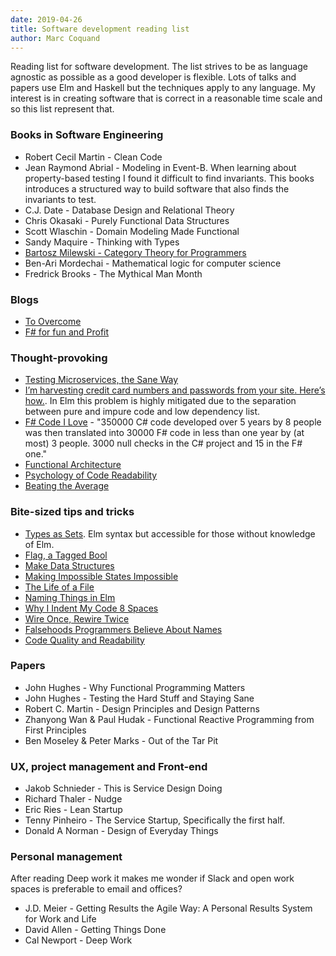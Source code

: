 ```yaml
---
date: 2019-04-26
title: Software development reading list
author: Marc Coquand
---
```


Reading list for software development. The list strives to be as language
agnostic as possible as a good developer is flexible. Lots of talks and
papers use Elm and Haskell but the techniques apply to any language. My interest
is in creating software that is correct in a reasonable time scale and so this
list represent that.

### Books in Software Engineering

- Robert Cecil Martin - Clean Code
- Jean Raymond Abrial - Modeling in Event-B. When learning about property-based
  testing I found it difficult to find invariants. This books introduces a
  structured way to build software that also finds the invariants to test.
- C.J. Date - Database Design and Relational Theory
- Chris Okasaki - Purely Functional Data Structures
- Scott Wlaschin - Domain Modeling Made Functional
- Sandy Maquire - Thinking with Types
- [Bartosz Milewski - Category Theory for
  Programmers](https://github.com/hmemcpy/milewski-ctfp-pdf)
- Ben-Ari Mordechai - Mathematical logic for computer science
- Fredrick Brooks - The Mythical Man Month

### Blogs

- [To Overcome](https://www.parsonsmatt.org/)
- [F# for fun and Profit](https://fsharpforfunandprofit.com/)

### Thought-provoking

- [Testing Microservices, the Sane
  Way](https://medium.com/@copyconstruct/testing-microservices-the-sane-way-9bb31d158c16)
- [I’m harvesting credit card numbers and passwords from your site. Here’s
  how.](https://hackernoon.com/im-harvesting-credit-card-numbers-and-passwords-from-your-site-here-s-how-9a8cb347c5b5<Paste>). In Elm this problem is highly mitigated due to the
  separation between pure and impure code and low dependency list.
- [F# Code I Love](https://www.youtube.com/watch?v=MGLxyyTF3OM) - "350000 C# code
  developed over 5 years by 8 people was then translated into 30000
  F# code in less than one year by (at most) 3 people. 3000 null checks in the C#
  project and 15 in the F# one."
- [Functional Architecture](https://www.youtube.com/watch?v=US8QG9I1XW0)
- [Psychology of Code
  Readability](https://medium.com/@egonelbre/psychology-of-code-readability-d23b1ff1258a)
- [Beating the Average](http://www.paulgraham.com/avg.html)

### Bite-sized tips and tricks

- [Types as Sets](https://guide.elm-lang.org/appendix/types_as_sets.html). Elm syntax but accessible for those without knowledge of Elm.
- [Flag, a Tagged Bool](http://oleg.fi/gists/posts/2019-03-21-flag.html)
- [Make Data Structures](https://www.youtube.com/watch?v=x1FU3e0sT1I)
- [Making Impossible States
  Impossible](https://www.youtube.com/watch?v=IcgmSRJHu_8)
- [The Life of a File](https://www.youtube.com/watch?v=XpDsk374LDE)
- [Naming Things in Elm](https://www.youtube.com/watch?v=trgET9YU37M)
- [Why I Indent My Code 8
  Spaces](https://simplystatistics.org/2018/07/27/why-i-indent-my-code-8-spaces/)
- [Wire Once, Rewire
  Twice](https://skillsmatter.com/skillscasts/12299-wire-once-rewire-twice)
- [Falsehoods Programmers Believe About
  Names](https://www.kalzumeus.com/2010/06/17/falsehoods-programmers-believe-about-names/)
- [Code Quality and
  Readability](http://firstclassthoughts.co.uk/Tags/Code_Readability.html)

### Papers

- John Hughes - Why Functional Programming Matters
- John Hughes - Testing the Hard Stuff and Staying Sane
- Robert C. Martin - Design Principles and Design Patterns
- Zhanyong Wan & Paul Hudak - Functional Reactive Programming from First
  Principles
- Ben Moseley & Peter Marks - Out of the Tar Pit

### UX, project management and Front-end

- Jakob Schnieder - This is Service Design Doing
- Richard Thaler - Nudge
- Eric Ries - Lean Startup
- Tenny Pinheiro - The Service Startup, Specifically the first half.
- Donald A Norman - Design of Everyday Things

### Personal management

After reading Deep work it makes me wonder if Slack and open work spaces is
preferable to email and offices?

- J.D. Meier - Getting Results the Agile Way: A Personal Results System for Work and Life
- David Allen - Getting Things Done
- Cal Newport - Deep Work
